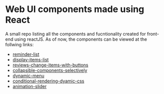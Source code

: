 # Web UI components made using React
A small repo listing all the components and fucntionality created for front-end using reactJS.
As of now, the components can be viewed at the follwing links:

* [reminder-list](https://eshans-reminder-list.netlify.app/)
* [display-items-list](https://eshans-display-items-list.netlify.app/)
* [reviews-change-items-with-buttons](https://eshans-reviews-change-items-with-buttons.netlify.app/)
* [collapsible-components-selectively](https://eshans-collapsible-components-selectively.netlify.app/)
* [dynamic-menu](https://eshans-dynamic-menu.netlify.app/)
* [conditional-rendering-dyamic-css](https://eshans-conditional-rendering-dyamic-css.netlify.app/)
* [animation-slider](https://eshans-animation-slider.netlify.app/)
